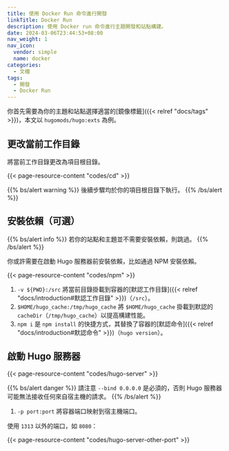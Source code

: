 ```yaml
---
title: 使用 Docker Run 命令進行開發
linkTitle: Docker Run
description: 使用 Docker run 命令進行主題開發和站點構建。
date: 2024-03-06T23:44:53+08:00
nav_weight: 1
nav_icon:
  vendor: simple
  name: docker
categories:
  - 文檔
tags:
  - 開發
  - Docker Run
---
```


你首先需要為你的主題和站點選擇適當的[鏡像標籤]({{< relref "docs/tags" >}})，本文以 `hugomods/hugo:exts` 為例。

## 更改當前工作目錄

將當前工作目錄更改為項目根目錄。

{{< page-resource-content "codes/cd" >}}

{{% bs/alert warning %}}
後續步驟均於你的項目根目錄下執行。
{{% /bs/alert %}}

## 安裝依賴（可選）

{{% bs/alert info %}}
若你的站點和主題並不需要安裝依賴，則跳過。
{{% /bs/alert %}}

你或許需要在啟動 Hugo 服務器前安裝依賴，比如通過 NPM 安裝依賴。

{{< page-resource-content "codes/npm" >}}

1. `-v ${PWD}:/src` 將當前目錄掛載到容器的[默認工作目錄]({{< relref "docs/introduction#默認工作目錄" >}})（`/src`）。
2. `$HOME/hugo_cache:/tmp/hugo_cache` 將 `$HOME/hugo_cache` 掛載到默認的 `cacheDir`（`/tmp/hugo_cache`）以提高構建性能。
1. `npm i` 是 `npm install` 的快捷方式，其替換了容器的[默認命令]({{< relref "docs/introduction#默認命令" >}})（`hugo version`）。

## 啟動 Hugo 服務器

{{< page-resource-content "codes/hugo-server" >}}

{{% bs/alert danger %}}
請注意 `--bind 0.0.0.0` 是必須的，否則 Hugo 服務器可能無法接收任何來自宿主機的請求。
{{% /bs/alert %}}

1. `-p port:port` 將容器端口映射到宿主機端口。

使用 `1313` 以外的端口，如 `8080`：

{{< page-resource-content "codes/hugo-server-other-port" >}}
